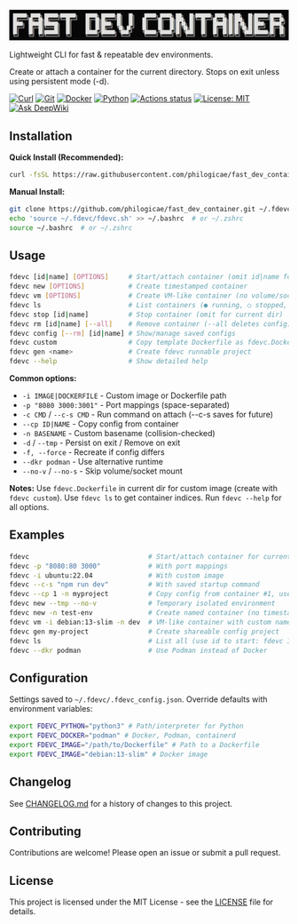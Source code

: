 ![Fast Dev Container](banner.png)

Lightweight CLI for fast & repeatable dev environments.

Create or attach a container for the current directory. Stops on exit unless using persistent mode (-d).

[![Curl](https://img.shields.io/badge/curl-required-orange)](https://curl.se/)
[![Git](https://img.shields.io/badge/git-required-orange)](https://git-scm.com/)
[![Docker](https://img.shields.io/badge/docker-required-orange)](https://www.docker.com/get-started/)
[![Python](https://img.shields.io/badge/python-3.10%2B-blue)](https://www.python.org/downloads/)
[![Actions status](https://github.com/philogicae/fast_dev_container/actions/workflows/ci-cd.yml/badge.svg?cache-control=no-cache)](https://github.com/philogicae/fast_dev_container/actions)
[![License: MIT](https://img.shields.io/badge/License-MIT-yellow.svg)](https://opensource.org/licenses/MIT)
[![Ask DeepWiki](https://deepwiki.com/badge.svg)](https://deepwiki.com/philogicae/fast_dev_container)

## Installation

**Quick Install (Recommended):**
```bash
curl -fsSL https://raw.githubusercontent.com/philogicae/fast_dev_container/main/install | bash
```

**Manual Install:**
```bash
git clone https://github.com/philogicae/fast_dev_container.git ~/.fdevc
echo 'source ~/.fdevc/fdevc.sh' >> ~/.bashrc  # or ~/.zshrc
source ~/.bashrc  # or ~/.zshrc
```

## Usage

```bash
fdevc [id|name] [OPTIONS]     # Start/attach container (omit id|name for current dir)
fdevc new [OPTIONS]           # Create timestamped container
fdevc vm [OPTIONS]            # Create VM-like container (no volume/socket)
fdevc ls                      # List containers (● running, ○ stopped, ◌ saved)
fdevc stop [id|name]          # Stop container (omit for current dir)
fdevc rm [id|name] [--all]    # Remove container (--all deletes config)
fdevc config [--rm] [id|name] # Show/manage saved configs
fdevc custom                  # Copy template Dockerfile as fdevc.Dockerfile
fdevc gen <name>              # Create fdevc runnable project
fdevc --help                  # Show detailed help
```

**Common options:**
- `-i IMAGE|DOCKERFILE` - Custom image or Dockerfile path
- `-p "8080 3000:3001"` - Port mappings (space-separated)
- `-c CMD` / `--c-s CMD` - Run command on attach (--c-s saves for future)
- `--cp ID|NAME` - Copy config from container
- `-n BASENAME` - Custom basename (collision-checked)
- `-d` / `--tmp` - Persist on exit / Remove on exit
- `-f, --force` - Recreate if config differs
- `--dkr podman` - Use alternative runtime
- `--no-v` / `--no-s` - Skip volume/socket mount

**Notes:** Use `fdevc.Dockerfile` in current dir for custom image (create with `fdevc custom`). Use `fdevc ls` to get container indices. Run `fdevc --help` for all options.

## Examples

```bash
fdevc                              # Start/attach container for current dir
fdevc -p "8080:80 3000"            # With port mappings
fdevc -i ubuntu:22.04              # With custom image
fdevc --c-s "npm run dev"          # With saved startup command
fdevc --cp 1 -n myproject          # Copy config from container #1, use custom name
fdevc new --tmp --no-v             # Temporary isolated environment
fdevc new -n test-env              # Create named container (no timestamp)
fdevc vm -i debian:13-slim -n dev  # VM-like container with custom name
fdevc gen my-project               # Create shareable config project
fdevc ls                           # List all (use id to start: fdevc 1)
fdevc --dkr podman                 # Use Podman instead of Docker
```

## Configuration

Settings saved to `~/.fdevc/.fdevc_config.json`. Override defaults with environment variables:

```bash
export FDEVC_PYTHON="python3" # Path/interpreter for Python
export FDEVC_DOCKER="podman" # Docker, Podman, containerd
export FDEVC_IMAGE="/path/to/Dockerfile" # Path to a Dockerfile
export FDEVC_IMAGE="debian:13-slim" # Docker image
```

## Changelog

See [CHANGELOG.md](CHANGELOG.md) for a history of changes to this project.

## Contributing

Contributions are welcome! Please open an issue or submit a pull request.

## License

This project is licensed under the MIT License - see the [LICENSE](LICENSE) file for details.